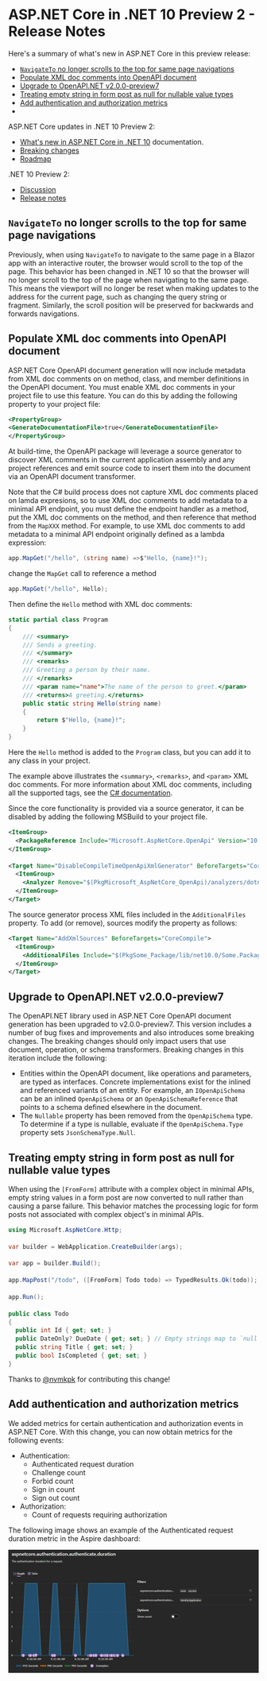 # ASP.NET Core in .NET 10 Preview 2 - Release Notes

Here's a summary of what's new in ASP.NET Core in this preview release:

- [`NavigateTo` no longer scrolls to the top for same page navigations](#navigateto-no-longer-scrolls-to-the-top-for-same-page-navigations)
- [Populate XML doc comments into OpenAPI document](#populate-xml-doc-comments-into-openapi-document)
- [Upgrade to OpenAPI.NET v2.0.0-preview7](#upgrade-to-openapi-net-v2.0.0-preview7)
- [Treating empty string in form post as null for nullable value types](#treating-empty-string-in-form-post-as-null-for-nullable-value-types)
- [Add authentication and authorization metrics](#add-authentication-and-authorization-metrics)
- 

ASP.NET Core updates in .NET 10 Preview 2:

- [What's new in ASP.NET Core in .NET 10](https://learn.microsoft.com/aspnet/core/release-notes/aspnetcore-10.0) documentation.
- [Breaking changes](https://docs.microsoft.com/dotnet/core/compatibility/10.0#aspnet-core)
- [Roadmap](https://github.com/dotnet/aspnetcore/issues/59443)

.NET 10 Preview 2:

- [Discussion](https://aka.ms/dotnet/10/preview2)
- [Release notes](README.md)

## `NavigateTo` no longer scrolls to the top for same page navigations

Previously, when using `NavigateTo` to navigate to the same page in a Blazor app with an interactive router, the browser would scroll to the top of the page. This behavior has been changed in .NET 10 so that the browser will no longer scroll to the top of the page when navigating to the same page. This means the viewport will no longer be reset when making updates to the address for the current page, such as changing the query string or fragment. Similarly, the scroll position will be preserved for backwards and forwards navigations.

##
## Populate XML doc comments into OpenAPI document

ASP.NET Core OpenAPI document generation wlll now include metadata from XML doc comments on on method, class, and member definitions in the OpenAPI document. You must enable XML doc comments in your project file to use this feature. You can do this by adding the following property to your project file:

```xml
<PropertyGroup>
<GenerateDocumentationFile>true</GenerateDocumentationFile>
</PropertyGroup>
```

At build-time, the OpenAPI package will leverage a source generator to discover XML comments in the current application assembly and any project references and emit source code to insert them into the document via an OpenAPI document transformer.

Note that the C# build process does not capture XML doc comments placed on lamda expresions, so to use XML doc comments to add metadata to a minimal API endpoint, you must define the endpoint handler as a method, put the XML doc comments on the method, and then reference that method from the `MapXXX` method. For example, to use XML doc comments to add metadata to a minimal API endpoint originally defined as a lambda expression:

```csharp
app.MapGet("/hello", (string name) =>$"Hello, {name}!");
```

change the `MapGet` call to reference a method

```csharp
app.MapGet("/hello", Hello);
```

Then define the `Hello` method with XML doc comments:

```csharp
static partial class Program
{
    /// <summary>
    /// Sends a greeting.
    /// </summary>
    /// <remarks>
    /// Greeting a person by their name.
    /// </remarks>
    /// <param name="name">The name of the person to greet.</param>
    /// <returns>A greeting.</returns>
    public static string Hello(string name)
    {
        return $"Hello, {name}!";
    }
}
```

Here the `Hello` method is added to the `Program` class, but you can add it to any class in your project.

The example above illustrates the `<summary>`, `<remarks>`, and `<param>` XML doc comments.
For more information about XML doc comments, including all the supported tags, see the [C# documentation](https://learn.microsoft.com/en-us/dotnet/csharp/language-reference/xmldoc/recommended-tags).

Since the core functionality is provided via a source generator, it can be disabled by adding the following MSBuild to your project file.

```xml
<ItemGroup>
  <PackageReference Include="Microsoft.AspNetCore.OpenApi" Version="10.0.0-preview.2.*" GeneratePathProperty="true" />
</ItemGroup>

<Target Name="DisableCompileTimeOpenApiXmlGenerator" BeforeTargets="CoreCompile">
  <ItemGroup>
    <Analyzer Remove="$(PkgMicrosoft_AspNetCore_OpenApi)/analyzers/dotnet/cs/Microsoft.AspNetCore.OpenApi.SourceGenerators.dll" />
  </ItemGroup>
</Target>
```

The source generator process XML files included in the `AdditionalFiles` property. To add (or remove), sources modify the property as follows:

```xml
<Target Name="AddXmlSources" BeforeTargets="CoreCompile">
  <ItemGroup>
    <AdditionalFiles Include="$(PkgSome_Package/lib/net10.0/Some.Package.xml" />
  </ItemGroup>
</Target>
```

## Upgrade to OpenAPI.NET v2.0.0-preview7

The OpenAPI.NET library used in ASP.NET Core OpenAPI document generation has been upgraded to v2.0.0-preview7. This version includes a number of bug fixes and improvements and also introduces some breaking changes. The breaking changes should only impact users that use document, operation, or schema transformers. Breaking changes in this iteration include the following:

- Entities within the OpenAPI document, like operations and parameters, are typed as interfaces. Concrete implementations exist for the inlined and referenced variants of an entity. For example, an `IOpenApiSchema` can be an inlined `OpenApiSchema` or an `OpenApiSchemaReference` that points to a schema defined elsewhere in the document.
- The `Nullable` property has been removed from the `OpenApiSchema` type. To determine if a type is nullable, evaluate if the `OpenApiSchema.Type` property sets `JsonSchemaType.Null`.

## Treating empty string in form post as null for nullable value types

When using the `[FromForm]` attribute with a complex object in minimal APIs, empty string values in a form post are now converted to null rather than causing a parse failure. This behavior matches the processing logic for form posts not associated with complex object's in minimal APIs.

```csharp
using Microsoft.AspNetCore.Http;

var builder = WebApplication.CreateBuilder(args);

var app = builder.Build();

app.MapPost("/todo", ([FromForm] Todo todo) => TypedResults.Ok(todo));

app.Run();

public class Todo
{
  public int Id { get; set; }
  public DateOnly? DueDate { get; set; } // Empty strings map to `null`
  public string Title { get; set; }
  public bool IsCompleted { get; set; }
}
```

Thanks to [@nvmkpk](https://github.com/nvmkpk) for contributing this change!

## Add authentication and authorization metrics

We added metrics for certain authentication and authorization events in ASP.NET Core. With this change, you can now obtain metrics for the following events:

- Authentication:
  - Authenticated request duration
  - Challenge count
  - Forbid count
  - Sign in count
  - Sign out count
- Authorization:
  - Count of requests requiring authorization

The following image shows an example of the Authenticated request duration metric in the Aspire dashboard:

![Authenticated request duration in the Aspire dashboard](./media/authenticated-request-duration-in-the-aspire-dashboard.png)
